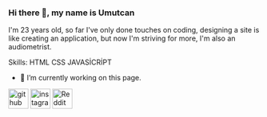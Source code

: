 ### Hi there 👋, my name is Umutcan
I'm 23 years old, so far I've only done touches on coding, designing a site is like creating an application, but now I'm striving for more, I'm also an audiometrist.

Skills: HTML CSS JAVASİCRİPT 

- 🔭 I’m currently working on this page. 


[<img src='https://cdn.jsdelivr.net/npm/simple-icons@3.0.1/icons/github.svg' alt='github' height='40'>](https://github.com/https://github.com/BquenLY)  [<img src='https://cdn.jsdelivr.net/npm/simple-icons@3.0.1/icons/instagram.svg' alt='instagram' height='40'>](https://www.instagram.com/https://www.instagram.com/umutcankuruhan//)  [<img src='https://cdn.jsdelivr.net/npm/simple-icons@3.0.1/icons/reddit.svg' alt='Reddit' height='40'>](https://www.reddit.com/user/https://www.reddit.com/user/EvenCryptographer524)  


